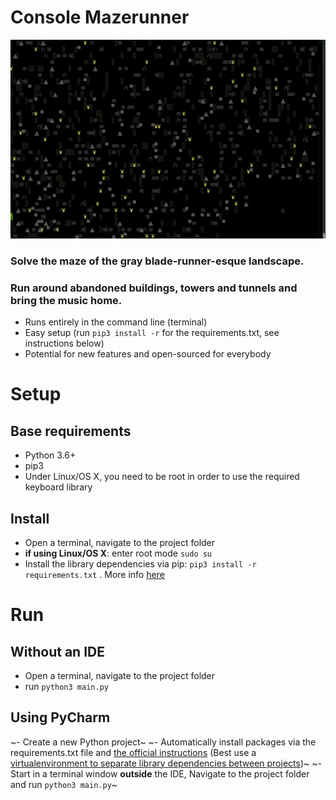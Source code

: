 # Console Mazerunner

<img src="/demo_gif/demo.gif" width=700/>

### Solve the maze of the gray blade-runner-esque landscape. 
### Run around abandoned buildings, towers and tunnels and bring the music home.

- Runs entirely in the command line (terminal)
- Easy setup (run `pip3 install -r` for the requirements.txt, see instructions below)
- Potential for new features and open-sourced for everybody



# Setup

## Base requirements
- Python 3.6+
- pip3
- Under Linux/OS X, you need to be root in order to use the required keyboard library

## Install
- Open a terminal, navigate to the project folder
- **if using Linux/OS X**: enter root mode `sudo su`
- Install the library dependencies via pip:
  `pip3 install -r requirements.txt` . More info [here](https://pip.pypa.io/en/stable/user_guide/#requirements-files)

# Run

## Without an IDE
- Open a terminal, navigate to the project folder
- run `python3 main.py`

## Using PyCharm
~- Create a new Python project~
~- Automatically install packages via the requirements.txt file and [the official instructions](https://www.jetbrains.com/help/pycharm/managing-dependencies.html#) (Best use a [virtualenvironment to separate library dependencies between projects](https://www.jetbrains.com/help/idea/creating-virtual-environment.html#))~
~- Start in a terminal window **outside** the IDE, Navigate to the project folder and run `python3 main.py`~
